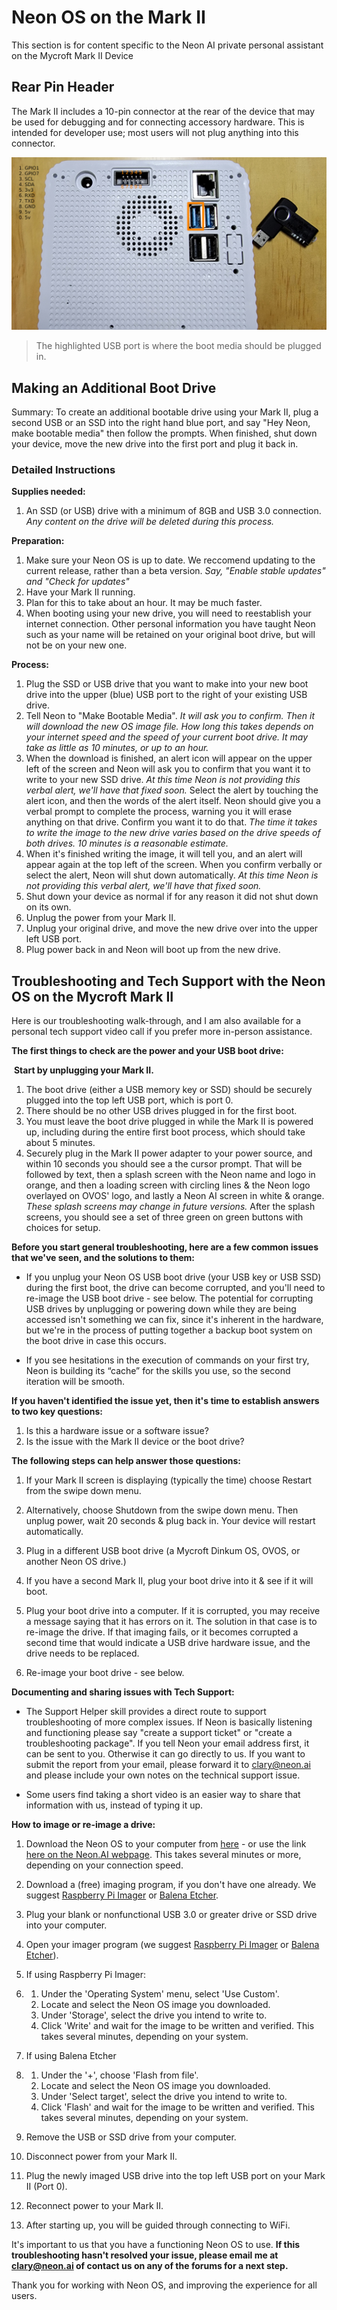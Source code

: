 # Neon OS on the Mark II
This section is for content specific to the Neon AI private personal assistant on the Mycroft Mark II Device


## Rear Pin Header
The Mark II includes a 10-pin connector at the rear of the device that may be used
for debugging and for connecting accessory hardware. This is intended for developer
use; most users will not plug anything into this connector.

![Mark II](./mk2.jpg)
> The highlighted USB port is where the boot media should be plugged in.

## Making an Additional Boot Drive
Summary: 
To create an additional bootable drive using your Mark II, plug a second USB or an SSD into the right hand blue port, and say "Hey Neon, make bootable media" then follow the prompts. When finished, shut down your device, move the new drive into the first port and plug it back in. 

### Detailed Instructions 
**Supplies needed:**

1. An SSD (or USB) drive with a minimum of 8GB and USB 3.0 connection. *Any content on the drive will be deleted during this process.*

**Preparation:**

1. Make sure your Neon OS is up to date. We reccomend updating to the current release, rather than a beta version. *Say, "Enable stable updates" and "Check for updates"*
2. Have your Mark II running.
3. Plan for this to take about an hour. It may be much faster.
4. When booting using your new drive, you will need to reestablish your internet connection. Other personal information you have taught Neon such as your name will be retained on your original boot drive, but will not be on your new one.

**Process:**

1. Plug the SSD or USB drive that you want to make into your new boot drive into the upper (blue) USB port to the right of your existing USB drive.
2. Tell Neon to "Make Bootable Media". *It will ask you to confirm. Then it will download the new OS image file. How long this takes depends on your internet speed and the speed of your current boot drive. It may take as little as 10 minutes, or up to an hour.*
3. When the download is finished, an alert icon will appear on the upper left of the screen and Neon will ask you to confirm that you want it to write to your new SSD drive.  *At this time Neon is not providing this verbal alert, we'll have that fixed soon.* 
Select the alert by touching the alert icon, and then the words of the alert itself. Neon should give you a verbal prompt to complete the process, warning you it will erase anything on that drive. Confirm you want it to do that. *The time it takes to write the image to the new drive varies based on the drive speeds of both drives. 10 minutes is a reasonable estimate.*
5. When it's finished writing the image, it will tell you, and an alert will appear again at the top left of the screen. When you confirm verbally or select the alert, Neon will shut down automatically. *At this time Neon is not providing this verbal alert, we'll have that fixed soon.* 
6. Shut down your device as normal if for any reason it did not shut down on its own.
7. Unplug the power from your Mark II.
8. Unplug your original drive, and move the new drive over into the upper left USB port.
9. Plug power back in and Neon will boot up from the new drive. 


## Troubleshooting and Tech Support with the Neon OS on the Mycroft Mark II

Here is our troubleshooting walk-through, and I am also available for a personal tech support video call if you prefer more in-person assistance. 

**The first things to check are the power and your USB boot drive:**

​	**Start by unplugging your Mark II.**

1. The boot drive (either a USB memory key or SSD) should be securely plugged into the top left USB port, which is port 0. 
2. There should be no other USB drives plugged in for the first boot.
3. You must leave the boot drive plugged in while the Mark II is powered up, including during the entire first boot process, which should take about 5 minutes. 
4. Securely plug in the Mark II power adapter to your power source, and within 10 seconds you should see a the cursor prompt. That will be followed by text, then a splash screen with the Neon name and logo in orange, and then a loading screen with circling lines & the Neon logo overlayed on OVOS' logo, and lastly a Neon AI screen in white & orange. *These splash screens may change in future versions.* After the splash screens, you should see a set of three green on green buttons with choices for setup. 



**Before you start general troubleshooting, here are a few common issues that we've seen, and the solutions to them:**

- If you unplug your Neon OS USB boot drive (your USB key or USB SSD) during the first boot, the drive can become corrupted, and you'll need to re-image the USB boot drive - see below. The potential for corrupting USB drives by unplugging or powering down while they are being accessed isn't something we can fix, since it's inherent in the hardware, but we're in the process of putting together a backup boot system on the boot drive in case this occurs.

- If you see hesitations in the execution of commands on your first try, Neon is building its “cache” for the skills you use, so the second iteration will be smooth. 

  

**If you haven't identified the issue yet, then it's time to establish answers to two key questions:**

1. Is this a hardware issue or a software issue?
2. Is the issue with the Mark II device or the boot drive?

**The following steps can help answer those questions:**

1. If your Mark II screen is displaying (typically the time) choose Restart from the swipe down menu.

2. Alternatively, choose Shutdown from the swipe down menu. Then unplug power, wait 20 seconds & plug back in. Your device will restart automatically. 

3. Plug in a different USB boot drive (a Mycroft Dinkum OS, OVOS, or another Neon OS drive.)

4. If you have a second Mark II, plug your boot drive into it & see if it will boot. 

5. Plug your boot drive into a computer. If it is corrupted, you may receive a message saying that it has errors on it. The solution in that case is to re-image the drive. If that imaging fails, or it becomes corrupted a second time that would indicate a USB drive hardware issue, and the drive needs to be replaced. 

6. Re-image your boot drive - see below.

   

**Documenting and sharing issues with Tech Support:**

- The Support Helper skill provides a direct route to support troubleshooting of more complex issues. If Neon is basically listening and functioning please say "create a support ticket" or "create a troubleshooting package". If you tell Neon your email address first, it can be sent to you. Otherwise it can go directly to us. If you want to submit the report from your email, please forward it to clary@neon.ai and please include your own notes on the technical support issue. 

- Some users find taking a short video is an easier way to share that information with us, instead of typing it up. 

  

**How to image or re-image a drive:**

1. Download the Neon OS to your computer from [here](https://2222.us/app/files/neon_images/pi/mycroft_mark_2/recommended_mark_2.img.xz) - or use the link [here on the Neon.AI webpage](https://neon.ai/NeonAIforMycroftMarkII). This takes several minutes or more, depending on your connection speed.

2. Download a (free) imaging program, if you don't have one already. We suggest [Raspberry Pi Imager](https://www.raspberrypi.com/software/) or [Balena Etcher](https://www.balena.io/etcher).

3. Plug your blank or nonfunctional USB 3.0 or greater drive or SSD drive into your computer.

4. Open your imager program (we suggest [Raspberry Pi Imager](https://www.raspberrypi.com/software/) or [Balena Etcher](https://www.balena.io/etcher)). 

5. If using Raspberry Pi Imager:

6. 1. Under the 'Operating System' menu, select 'Use Custom'.
   2. Locate and select the Neon OS image you downloaded.
   3. Under 'Storage', select the drive you intend to write to.
   4. Click 'Write' and wait for the image to be written and verified. This takes several minutes, depending on your system.

7. If using Balena Etcher

8. 1. Under the '+', choose 'Flash from file'.
   2. Locate and select the Neon OS image you downloaded.
   3. Under 'Select target', select the drive you intend to write to.
   4. Click 'Flash' and wait for the image to be written and verified. This takes several minutes, depending on your system.

9. Remove the USB or SSD drive from your computer.

10. Disconnect power from your Mark II.

11. Plug the newly imaged USB drive into the top left USB port on your Mark II (Port 0).

12. Reconnect power to your Mark II.

13. After starting up, you will be guided through connecting to WiFi.



It's important to us that you have a functioning Neon OS to use. **If this troubleshooting hasn't resolved your issue, please email me at clary@neon.ai of contact us on any of the forums for a next step.** 

Thank you for working with Neon OS, and improving the experience for all users. 

